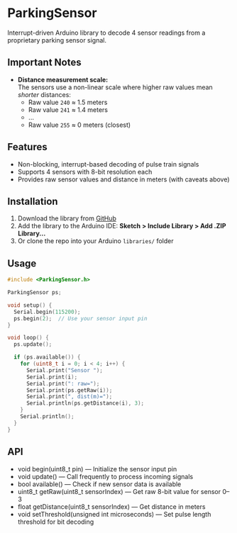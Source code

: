 # ParkingSensor

Interrupt-driven Arduino library to decode 4 sensor readings from a proprietary parking sensor signal.

## Important Notes

- **Distance measurement scale:**  
  The sensors use a non-linear scale where higher raw values mean *shorter* distances:  
  - Raw value `240` ≈ 1.5 meters  
  - Raw value `241` ≈ 1.4 meters  
  - ...  
  - Raw value `255` ≈ 0 meters (closest)  

## Features

- Non-blocking, interrupt-based decoding of pulse train signals  
- Supports 4 sensors with 8-bit resolution each  
- Provides raw sensor values and distance in meters (with caveats above)  

## Installation

1. Download the library from [GitHub](https://github.com/anaveo/ParkingSensor)  
2. Add the library to the Arduino IDE: **Sketch > Include Library > Add .ZIP Library...**  
3. Or clone the repo into your Arduino `libraries/` folder  

## Usage

```cpp
#include <ParkingSensor.h>

ParkingSensor ps;

void setup() {
  Serial.begin(115200);
  ps.begin(2);  // Use your sensor input pin
}

void loop() {
  ps.update();

  if (ps.available()) {
    for (uint8_t i = 0; i < 4; i++) {
      Serial.print("Sensor ");
      Serial.print(i);
      Serial.print(": raw=");
      Serial.print(ps.getRaw(i));
      Serial.print(", dist(m)=");
      Serial.println(ps.getDistance(i), 3);
    }
    Serial.println();
  }
}
```

## API
- void begin(uint8_t pin) — Initialize the sensor input pin
- void update() — Call frequently to process incoming signals
- bool available() — Check if new sensor data is available
- uint8_t getRaw(uint8_t sensorIndex) — Get raw 8-bit value for sensor 0–3
- float getDistance(uint8_t sensorIndex) — Get distance in meters 
- void setThreshold(unsigned int microseconds) — Set pulse length threshold for bit decoding

